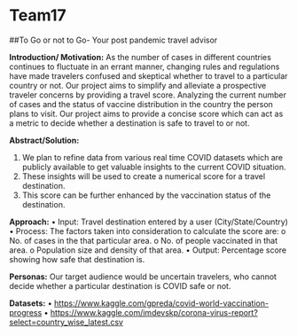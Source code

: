 # Team17
##To Go or not to Go- Your post pandemic travel advisor

**Introduction/ Motivation:**
As the number of cases in different countries continues to fluctuate in an errant manner, changing rules and regulations have made travelers confused and skeptical whether to travel to a particular country or not. Our project aims to simplify and alleviate a prospective traveler concerns by providing a travel score. Analyzing the current number of cases and the status of vaccine distribution in the country the person plans to visit. Our project aims to provide a concise score which can act as a metric to decide whether a destination is safe to travel to or not.

**Abstract/Solution:**
1.	We plan to refine data from various real time COVID datasets which are publicly available to get valuable insights to the current COVID situation.
2.	These insights will be used to create a numerical score for a travel destination.
3.	This score can be further enhanced by the vaccination status of the destination.

**Approach:**
•	Input: Travel destination entered by a user (City/State/Country)
•	Process: The factors taken into consideration to calculate the score are: 
o	No. of cases in the that particular area.
o	No. of people vaccinated in that area.
o	Population size and density of that area.
•	Output: Percentage score showing how safe that destination is.

**Personas:** 
Our target audience would be  uncertain travelers, who cannot decide whether a particular destination is COVID safe or not.

**Datasets:** 
•	https://www.kaggle.com/gpreda/covid-world-vaccination-progress
•	https://www.kaggle.com/imdevskp/corona-virus-report?select=country_wise_latest.csv

